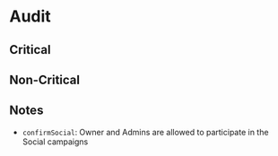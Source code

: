# Audit
## Critical

## Non-Critical

## Notes
- `confirmSocial`: Owner and Admins are allowed to participate in the Social campaigns
